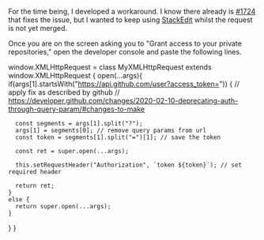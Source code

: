 For the time being, I developed a workaround. I know there already is  [#1724](https://github.com/benweet/stackedit/pull/1724)  that fixes the issue, but I wanted to keep using  [StackEdit](https://github.com/benweet/stackedit/issues/stackedit.io)  whilst the request is not yet merged.

Once you are on the screen asking you to "Grant access to your private repositories," open the developer console and paste the following lines.

window.XMLHttpRequest =  class MyXMLHttpRequest extends window.XMLHttpRequest {
  open(...args){
    if(args[1].startsWith("https://api.github.com/user?access_token=")) {
      // apply fix as described by github
      // https://developer.github.com/changes/2020-02-10-deprecating-auth-through-query-param/#changes-to-make
  
      const segments = args[1].split("?");
      args[1] = segments[0]; // remove query params from url
      const token = segments[1].split("=")[1]; // save the token
      
      const ret = super.open(...args);
      
      this.setRequestHeader("Authorization", `token ${token}`); // set required header
      
      return ret;
    }
    else {
      return super.open(...args);
    }
  }
}
<!--stackedit_data:
eyJoaXN0b3J5IjpbLTE5MjEyNDExMDFdfQ==
-->